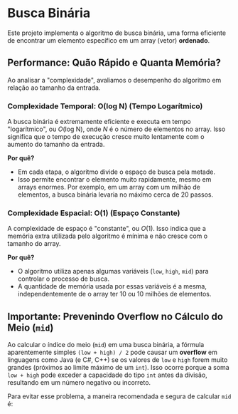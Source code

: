 # Busca Binária

Este projeto implementa o algoritmo de busca binária, uma forma eficiente de encontrar um elemento específico em um array (vetor) **ordenado**.

## Performance: Quão Rápido e Quanta Memória?

Ao analisar a "complexidade", avaliamos o desempenho do algoritmo em relação ao tamanho da entrada.

### Complexidade Temporal: O(log N) (Tempo Logarítmico)

A busca binária é extremamente eficiente e executa em tempo "logarítmico", ou $O(\text{log N})$, onde $N$ é o número de elementos no array. Isso significa que o tempo de execução cresce muito lentamente com o aumento do tamanho da entrada.

**Por quê?**
* Em cada etapa, o algoritmo divide o espaço de busca pela metade.
* Isso permite encontrar o elemento muito rapidamente, mesmo em arrays enormes. Por exemplo, em um array com um milhão de elementos, a busca binária levaria no máximo cerca de 20 passos.

### Complexidade Espacial: O(1) (Espaço Constante)

A complexidade de espaço é "constante", ou $O(1)$. Isso indica que a memória extra utilizada pelo algoritmo é mínima e não cresce com o tamanho do array.

**Por quê?**
* O algoritmo utiliza apenas algumas variáveis (`low`, `high`, `mid`) para controlar o processo de busca.
* A quantidade de memória usada por essas variáveis é a mesma, independentemente de o array ter 10 ou 10 milhões de elementos.

## Importante: Prevenindo Overflow no Cálculo do Meio (`mid`)

Ao calcular o índice do meio (`mid`) em uma busca binária, a fórmula aparentemente simples `(low + high) / 2` pode causar um **overflow** em linguagens como Java (e C#, C++) se os valores de `low` e `high` forem muito grandes (próximos ao limite máximo de um `int`). Isso ocorre porque a soma `low + high` pode exceder a capacidade do tipo `int` antes da divisão, resultando em um número negativo ou incorreto.

Para evitar esse problema, a maneira recomendada e segura de calcular `mid` é: